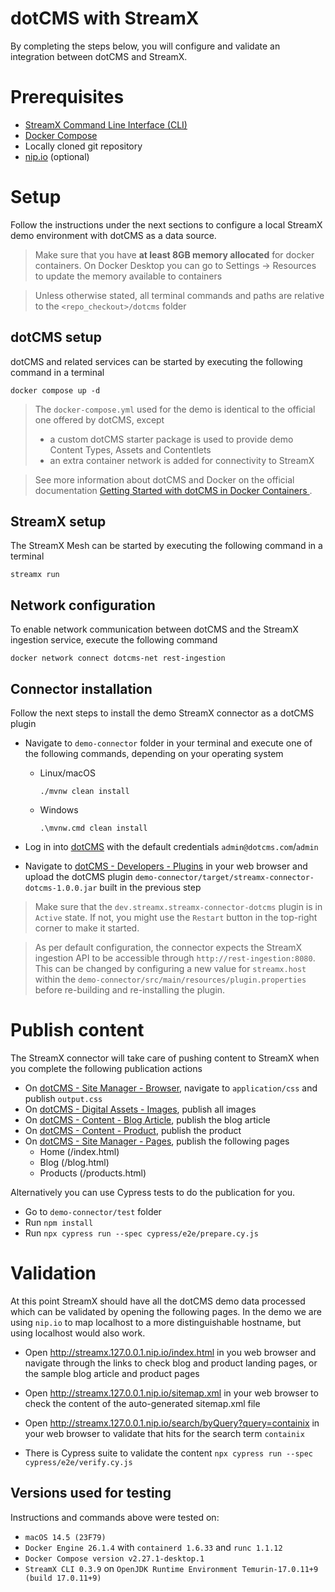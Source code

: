 # dotCMS with StreamX

By completing the steps below, you will configure and validate an integration between dotCMS and StreamX.

# Prerequisites

* [StreamX Command Line Interface (CLI)](https://www.streamx.dev/guides/main/streamx-command-line-interface-reference.html)
* [Docker Compose](https://docs.docker.com/compose/install/)
* Locally cloned git repository
* [nip.io](https://nip.io/) (optional)

# Setup

Follow the instructions under the next sections to configure a local StreamX demo environment with dotCMS as a data
source.

> Make sure that you have **at least 8GB memory allocated** for docker containers. On Docker Desktop you can go to Settings -> Resources to update the memory available to containers

> Unless otherwise stated, all terminal commands and paths are relative to the `<repo_checkout>/dotcms` folder

## dotCMS setup

dotCMS and related services can be started by executing the following command in a terminal

```shell
docker compose up -d
```

> The `docker-compose.yml` used for the demo is identical to the official one offered by dotCMS, except
> * a custom dotCMS starter package is used to provide demo Content Types, Assets and Contentlets
> * an extra container network is added for connectivity to StreamX

> See more information about dotCMS and Docker on the official
> documentation [Getting Started with dotCMS in Docker Containers ](https://www.dotcms.com/docs/latest/getting-started-with-dotcms-in-docker-containers).

## StreamX setup

The StreamX Mesh can be started by executing the following command in a terminal

```shell
streamx run
```

## Network configuration

To enable network communication between dotCMS and the StreamX ingestion service, execute the following command

```shell
docker network connect dotcms-net rest-ingestion
```

## Connector installation

Follow the next steps to install the demo StreamX connector as a dotCMS plugin

* Navigate to `demo-connector` folder in your terminal and execute one of the following commands, depending on your
  operating system

    * Linux/macOS
      ```shell
      ./mvnw clean install
      ```

    * Windows
      ```shell
      .\mvnw.cmd clean install
      ```
* Log in into [dotCMS](https://local.dotcms.site:8443/dotAdmin) with the default credentials `admin@dotcms.com`/`admin`
* Navigate to [dotCMS - Developers - Plugins](https://local.dotcms.site:8443/dotAdmin/#/c/dynamic-plugins) in your web
  browser and upload the dotCMS plugin `demo-connector/target/streamx-connector-dotcms-1.0.0.jar` built in the previous
  step

> Make sure that the `dev.streamx.streamx-connector-dotcms` plugin is in `Active` state.
> If not, you might use the `Restart` button in the top-right corner to make it started.

> As per default configuration, the connector expects the StreamX ingestion API to be accessible
> through `http://rest-ingestion:8080`.
> This can be changed by configuring a new value for `streamx.host` within
> the `demo-connector/src/main/resources/plugin.properties` before re-building and re-installing the plugin.

# Publish content

The StreamX connector will take care of pushing content to StreamX when you complete the following publication actions

* On [dotCMS - Site Manager - Browser](https://local.dotcms.site:8443/dotAdmin/#/c/site-browser), navigate
  to `application/css` and publish `output.css`
* On [dotCMS - Digital Assets - Images](https://local.dotcms.site:8443/dotAdmin/#/c/c_Images), publish all images
* On [dotCMS - Content - Blog Article](https://local.dotcms.site:8443/dotAdmin/#/c/c_Blog-Article_list), publish the
  blog article
* On [dotCMS - Content - Product](https://local.dotcms.site:8443/dotAdmin/#/c/c_Product_list), publish the product
* On  [dotCMS - Site Manager - Pages](https://local.dotcms.site:8443/dotAdmin/#/pages), publish the following pages
    * Home (/index.html)
    * Blog (/blog.html)
    * Products (/products.html)

Alternatively you can use Cypress tests to do the publication for you. 
  * Go to `demo-connector/test` folder
  * Run `npm install`
  * Run `npx cypress run --spec cypress/e2e/prepare.cy.js`

# Validation

At this point StreamX should have all the dotCMS demo data processed which can be validated by opening the following pages. In the demo we are using `nip.io` to map localhost to a more distinguishable hostname, but using localhost would also work.

* Open http://streamx.127.0.0.1.nip.io/index.html in you web browser and navigate through the links to check blog and product
  landing pages, or the sample blog article and product pages
* Open http://streamx.127.0.0.1.nip.io/sitemap.xml in your web browser to check the content of the auto-generated sitemap.xml
  file
* Open http://streamx.127.0.0.1.nip.io/search/byQuery?query=containix in your web browser to validate that hits for the search term `containix`

* There is Cypress suite to validate the content `npx cypress run --spec cypress/e2e/verify.cy.js`

## Versions used for testing

Instructions and commands above were tested on:

* `macOS 14.5 (23F79)`
* `Docker Engine 26.1.4` with `containerd 1.6.33` and `runc 1.1.12`
* `Docker Compose version v2.27.1-desktop.1`
* `StreamX CLI 0.3.9` on `OpenJDK Runtime Environment Temurin-17.0.11+9 (build 17.0.11+9)`
